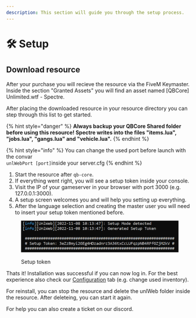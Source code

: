 ```yaml
---
description: This section will guide you through the setup process.
---
```


# 🛠 Setup

## Download resource

After your purchase you will recieve the resource via the FiveM Keymaster. Inside the section "Granted Assets" you will find an asset named \[QBCore] Unlimited.wtf - Spectre.

After placing the downloaded resource in your resource directory you can step through this list to get started.



{% hint style="danger" %}
**Always backup your QBCore Shared folder before using this resource! Spectre writes into the files "items.lua", "jobs.lua", "gangs.lua" and "vehicle.lua".**
{% endhint %}

{% hint style="info" %}
You can change the used port before launch with the convar\
`unlWebPort [port]`inside your server.cfg
{% endhint %}

1. Start the resource after `qb-core`.
2. If everything went right, you will see a setup token inside your console.
3. Visit the IP of your gameserver in your browser with port 3000 (e.g. 127.0.0.1:3000).
4. A setup screen welcomes you and will help you setting up everything.
5. After the language selection and creating the master user you will need to insert your setup token mentioned before.

<figure><img src="../.gitbook/assets/setup_token.PNG" alt="Setup Token"><figcaption><p>Setup token</p></figcaption></figure>

Thats it! Installation was successful if you can now log in. For the best experience also check our [Configuration](../get-started/configuration.md) tab (e.g. change used inventory).

For reinstall, you can stop the resource and delete the unlWeb folder inside the resource. After deleteing, you can start it again.

For help you can also create a ticket on our discord.
